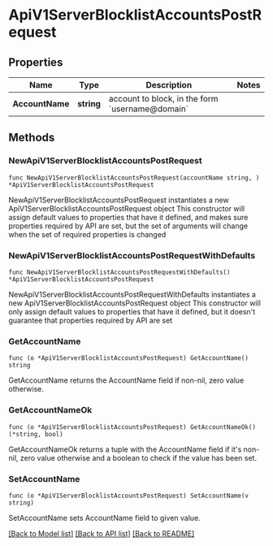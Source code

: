 # ApiV1ServerBlocklistAccountsPostRequest

## Properties

Name | Type | Description | Notes
------------ | ------------- | ------------- | -------------
**AccountName** | **string** | account to block, in the form &#x60;username@domain&#x60; | 

## Methods

### NewApiV1ServerBlocklistAccountsPostRequest

`func NewApiV1ServerBlocklistAccountsPostRequest(accountName string, ) *ApiV1ServerBlocklistAccountsPostRequest`

NewApiV1ServerBlocklistAccountsPostRequest instantiates a new ApiV1ServerBlocklistAccountsPostRequest object
This constructor will assign default values to properties that have it defined,
and makes sure properties required by API are set, but the set of arguments
will change when the set of required properties is changed

### NewApiV1ServerBlocklistAccountsPostRequestWithDefaults

`func NewApiV1ServerBlocklistAccountsPostRequestWithDefaults() *ApiV1ServerBlocklistAccountsPostRequest`

NewApiV1ServerBlocklistAccountsPostRequestWithDefaults instantiates a new ApiV1ServerBlocklistAccountsPostRequest object
This constructor will only assign default values to properties that have it defined,
but it doesn't guarantee that properties required by API are set

### GetAccountName

`func (o *ApiV1ServerBlocklistAccountsPostRequest) GetAccountName() string`

GetAccountName returns the AccountName field if non-nil, zero value otherwise.

### GetAccountNameOk

`func (o *ApiV1ServerBlocklistAccountsPostRequest) GetAccountNameOk() (*string, bool)`

GetAccountNameOk returns a tuple with the AccountName field if it's non-nil, zero value otherwise
and a boolean to check if the value has been set.

### SetAccountName

`func (o *ApiV1ServerBlocklistAccountsPostRequest) SetAccountName(v string)`

SetAccountName sets AccountName field to given value.



[[Back to Model list]](../README.md#documentation-for-models) [[Back to API list]](../README.md#documentation-for-api-endpoints) [[Back to README]](../README.md)


